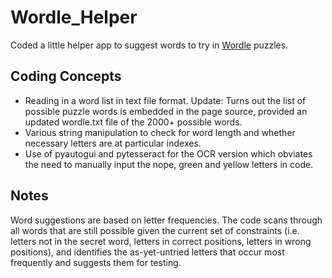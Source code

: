 # Wordle_Helper
Coded a little helper app to suggest words to try in [Wordle](https://www.powerlanguage.co.uk/wordle/) puzzles.

## Coding Concepts
- Reading in a word list in text file format. Update: Turns out the list of possible puzzle words is embedded in the page source, provided an updated wordle.txt file of the 2000+ possible words.
- Various string manipulation to check for word length and whether necessary letters are at particular indexes.
- Use of pyautogui and pytesseract for the OCR version which obviates the need to manually input the nope, green and yellow letters in code.

## Notes
Word suggestions are based on letter frequencies. The code scans through all words that are still possible given the current set of constraints (i.e. letters not in the secret word, letters in correct positions, letters in wrong positions), and identifies the as-yet-untried letters that occur most frequently and suggests them for testing.
